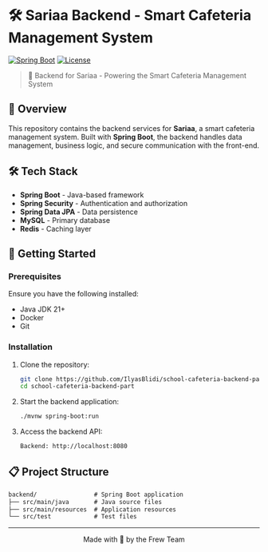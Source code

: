 # 🛠️ Sariaa Backend - Smart Cafeteria Management System

[![Spring Boot](https://img.shields.io/badge/Spring%20Boot-3.0-brightgreen?style=flat-square&logo=spring)](https://spring.io/projects/spring-boot)
[![License](https://img.shields.io/badge/License-MIT-blue.svg)](../LICENSE)

> 🚀 Backend for Sariaa - Powering the Smart Cafeteria Management System

## 🌟 Overview

This repository contains the backend services for **Sariaa**, a smart cafeteria management system. Built with **Spring Boot**, the backend handles data management, business logic, and secure communication with the front-end.

## 🛠️ Tech Stack

- **Spring Boot** - Java-based framework
- **Spring Security** - Authentication and authorization
- **Spring Data JPA** - Data persistence
- **MySQL** - Primary database
- **Redis** - Caching layer

## 🚀 Getting Started

### Prerequisites

Ensure you have the following installed:

- Java JDK 21+
- Docker
- Git

### Installation

1. Clone the repository:

   ```bash
   git clone https://github.com/IlyasBlidi/school-cafeteria-backend-part.git
   cd school-cafeteria-backend-part
   ```

2. Start the backend application:

   ```bash
   ./mvnw spring-boot:run
   ```

3. Access the backend API:
   ```txt
   Backend: http://localhost:8080
   ```

## 📋 Project Structure

```txt
backend/                # Spring Boot application
├── src/main/java       # Java source files
├── src/main/resources  # Application resources
└── src/test            # Test files
```

---

<div align="center">
  Made with 🍳 by the Frew Team
</div>

